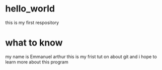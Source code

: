 # hello_world
this is my first respository

# what to know
 my name is Emmanuel arthur 
 this is my frist tut on about git 
 and i hope to learn more about this program
